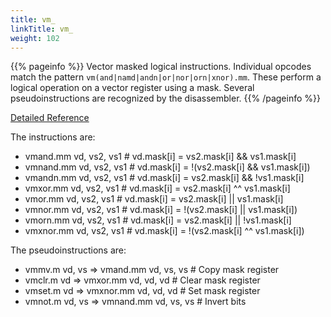 ```yaml
---
title: vm_
linkTitle: vm_
weight: 102
---
```


{{% pageinfo %}}
Vector masked logical instructions.  Individual opcodes match the pattern
`vm(and|namd|andn|or|nor|orn|xnor).mm`. These perform a logical operation on
a vector register using a mask.  Several pseudoinstructions are recognized by
the disassembler.
{{% /pageinfo %}}

[Detailed Reference](https://github.com/riscv/riscv-v-spec/blob/master/v-spec.adoc#151-vector-mask-register-logical-instructions)


The instructions are:

* vmand.mm vd, vs2, vs1   # vd.mask[i] =   vs2.mask[i] &&  vs1.mask[i]
* vmnand.mm vd, vs2, vs1  # vd.mask[i] = !(vs2.mask[i] &&  vs1.mask[i])
* vmandn.mm vd, vs2, vs1  # vd.mask[i] =   vs2.mask[i] && !vs1.mask[i]
* vmxor.mm  vd, vs2, vs1  # vd.mask[i] =   vs2.mask[i] ^^  vs1.mask[i]
* vmor.mm  vd, vs2, vs1   # vd.mask[i] =   vs2.mask[i] ||  vs1.mask[i]
* vmnor.mm  vd, vs2, vs1  # vd.mask[i] = !(vs2.mask[i] ||  vs1.mask[i])
* vmorn.mm  vd, vs2, vs1  # vd.mask[i] =   vs2.mask[i] || !vs1.mask[i]
* vmxnor.mm vd, vs2, vs1  # vd.mask[i] = !(vs2.mask[i] ^^  vs1.mask[i])

The pseudoinstructions are:

* vmmv.m vd, vs  => vmand.mm vd, vs, vs   # Copy mask register
* vmclr.m vd     => vmxor.mm vd, vd, vd   # Clear mask register
* vmset.m vd     => vmxnor.mm vd, vd, vd  # Set mask register
* vmnot.m vd, vs => vmnand.mm vd, vs, vs  # Invert bits